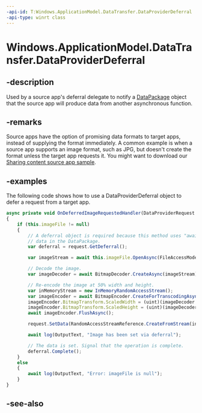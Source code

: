 ```yaml
---
-api-id: T:Windows.ApplicationModel.DataTransfer.DataProviderDeferral
-api-type: winrt class
---
```


<!-- Class syntax.
public class DataProviderDeferral : Windows.ApplicationModel.DataTransfer.IDataProviderDeferral
-->

# Windows.ApplicationModel.DataTransfer.DataProviderDeferral

## -description
Used by a source app's deferral delegate to notify a [DataPackage](datapackage.md) object that the source app will produce data from another asynchronous function.

## -remarks
Source apps have the option of promising data formats to target apps, instead of supplying the format immediately. A common example is when a source app supports an image format, such as JPG, but doesn't create the format unless the target app requests it. You might want to download our [Sharing content source app sample](https://github.com/microsoft/Windows-universal-samples/tree/master/Samples/ShareSource). 

## -examples
The following code shows how to use a DataProviderDeferral object to defer a request from a target app.

```javascript
async private void OnDeferredImageRequestedHandler(DataProviderRequest request)
{
    if (this.imageFile != null)
    {
        // A deferral object is required because this method uses "await" before setting the 
        // data in the DataPackage.
        var deferral = request.GetDeferral();

        var imageStream = await this.imageFile.OpenAsync(FileAccessMode.Read);

        // Decode the image.
        var imageDecoder = await BitmapDecoder.CreateAsync(imageStream);

        // Re-encode the image at 50% width and height.
        var inMemoryStream = new InMemoryRandomAccessStream();
        var imageEncoder = await BitmapEncoder.CreateForTranscodingAsync(inMemoryStream, imageDecoder);
        imageEncoder.BitmapTransform.ScaledWidth = (uint)(imageDecoder.OrientedPixelWidth * 0.5);
        imageEncoder.BitmapTransform.ScaledHeight = (uint)(imageDecoder.OrientedPixelHeight * 0.5);
        await imageEncoder.FlushAsync();

        request.SetData(RandomAccessStreamReference.CreateFromStream(inMemoryStream));

        await log(OutputText, "Image has been set via deferral");

        // The data is set. Signal that the operation is complete.
        deferral.Complete();
    }
    else
    {
        await log(OutputText, "Error: imageFile is null");
    }
}

```



## -see-also
